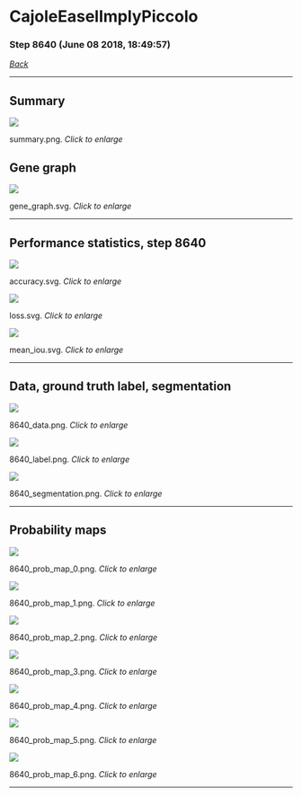 # CajoleEaselImplyPiccolo

### Step 8640 (June 08 2018, 18:49:57)

[_Back_](..)

---

## Summary

<div class="images"><a href="media/summary.png"><img  src="media/summary.png" align="center"></a><p>summary.png. <i>Click to enlarge</i></p></div>

## Gene graph

<div class="images"><a href="media/gene_graph.svg"><img  src="media/gene_graph.svg" align="center"></a><p>gene_graph.svg. <i>Click to enlarge</i></p></div>

---

## Performance statistics, step 8640

<div class="images"><a href="media/accuracy.svg"><img class="mini" src="media/accuracy.svg" align="center"></a><p>accuracy.svg. <i>Click to enlarge</i></p></div>
<div class="images"><a href="media/loss.svg"><img class="mini" src="media/loss.svg" align="center"></a><p>loss.svg. <i>Click to enlarge</i></p></div>
<div class="images"><a href="media/mean_iou.svg"><img class="mini" src="media/mean_iou.svg" align="center"></a><p>mean_iou.svg. <i>Click to enlarge</i></p></div>

---

## Data, ground truth label, segmentation

<div class="images"><a href="media/8640_data.png"><img class="mini" src="media/8640_data.png" align="center"></a><p>8640_data.png. <i>Click to enlarge</i></p></div>
<div class="images"><a href="media/8640_label.png"><img class="mini" src="media/8640_label.png" align="center"></a><p>8640_label.png. <i>Click to enlarge</i></p></div>
<div class="images"><a href="media/8640_segmentation.png"><img class="mini" src="media/8640_segmentation.png" align="center"></a><p>8640_segmentation.png. <i>Click to enlarge</i></p></div>

---

## Probability maps

<div class="images"><a href="media/8640_prob_map_0.png"><img class="mini" src="media/8640_prob_map_0.png" align="center"></a><p>8640_prob_map_0.png. <i>Click to enlarge</i></p></div>
<div class="images"><a href="media/8640_prob_map_1.png"><img class="mini" src="media/8640_prob_map_1.png" align="center"></a><p>8640_prob_map_1.png. <i>Click to enlarge</i></p></div>
<div class="images"><a href="media/8640_prob_map_2.png"><img class="mini" src="media/8640_prob_map_2.png" align="center"></a><p>8640_prob_map_2.png. <i>Click to enlarge</i></p></div>
<div class="images"><a href="media/8640_prob_map_3.png"><img class="mini" src="media/8640_prob_map_3.png" align="center"></a><p>8640_prob_map_3.png. <i>Click to enlarge</i></p></div>
<div class="images"><a href="media/8640_prob_map_4.png"><img class="mini" src="media/8640_prob_map_4.png" align="center"></a><p>8640_prob_map_4.png. <i>Click to enlarge</i></p></div>
<div class="images"><a href="media/8640_prob_map_5.png"><img class="mini" src="media/8640_prob_map_5.png" align="center"></a><p>8640_prob_map_5.png. <i>Click to enlarge</i></p></div>
<div class="images"><a href="media/8640_prob_map_6.png"><img class="mini" src="media/8640_prob_map_6.png" align="center"></a><p>8640_prob_map_6.png. <i>Click to enlarge</i></p></div>

---


